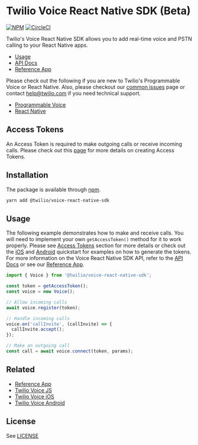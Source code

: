 # Twilio Voice React Native SDK (Beta)

[![NPM](https://img.shields.io/npm/v/%40twilio/voice-react-native-sdk.svg?color=blue)](https://www.npmjs.com/package/%40twilio/voice-react-native-sdk) [![CircleCI](https://dl.circleci.com/status-badge/img/gh/twilio/twilio-voice-react-native/tree/main.svg?style=shield)](https://dl.circleci.com/status-badge/redirect/gh/twilio/twilio-voice-react-native/tree/main)

Twilio's Voice React Native SDK allows you to add real-time voice and PSTN calling to your React Native apps.

- [Usage](#usage)
- [API Docs](https://github.com/twilio/twilio-voice-react-native/blob/1.0.0-beta.2/docs/voice-react-native-sdk.md)
- [Reference App](https://github.com/twilio/twilio-voice-react-native-app)

Please check out the following if you are new to Twilio's Programmable Voice or React Native. Also, please checkout our [common issues](COMMON_ISSUES.md) page or contact [help@twilio.com](mailto:help@twilio.com) if you need technical support.

- [Programmable Voice](https://www.twilio.com/docs/voice/sdks)
- [React Native](https://reactnative.dev/docs/getting-started)

## Access Tokens

An Access Token is required to make outgoing calls or receive incoming calls. Please check out this [page](https://www.twilio.com/docs/iam/access-tokens#create-an-access-token-for-voice) for more details on creating Access Tokens.

## Installation

The package is available through [npm](https://www.npmjs.com/package/@twilio/voice-react-native-sdk).

```sh
yarn add @twilio/voice-react-native-sdk
```

## Usage

The following example demonstrates how to make and receive calls. You will need to implement your own `getAccessToken()` method for it to work properly. Please see [Access Tokens](#access-tokens) section for more details or check out the [iOS](https://github.com/twilio/voice-quickstart-ios) and [Android](https://github.com/twilio/voice-quickstart-android) quickstart for examples on how to generate the tokens.
For more information on the Voice React Native SDK API, refer to the [API Docs](https://github.com/twilio/twilio-voice-react-native/blob/1.0.0-beta.2/docs/voice-react-native-sdk.md) or see our [Reference App](https://github.com/twilio/twilio-voice-react-native-app).

```ts
import { Voice } from '@twilio/voice-react-native-sdk';

const token = getAccessToken();
const voice = new Voice();

// Allow incoming calls
await voice.register(token);

// Handle incoming calls
voice.on('callInvite', (callInvite) => {
  callInvite.accept();
});

// Make an outgoing call
const call = await voice.connect(token, params);
```

## Related

- [Reference App](https://github.com/twilio/twilio-voice-react-native-app)
- [Twilio Voice JS](https://github.com/twilio/twilio-voice.js)
- [Twilio Voice iOS](https://github.com/twilio/voice-quickstart-ios)
- [Twilio Voice Android](https://github.com/twilio/voice-quickstart-android)

## License

See [LICENSE](LICENSE)
